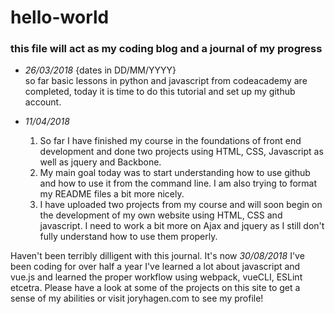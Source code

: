 # hello-world
### this file will act as my coding blog and a journal of my progress

* *26/03/2018* {dates in DD/MM/YYYY} <br>
    so far basic lessons in python and javascript from codeacademy are completed, today it is time to do this tutorial and set up my github account.

* *11/04/2018*
  1. So far I have finished my course in the foundations of front end development and done two projects using
  HTML, CSS, Javascript as well as jquery and Backbone.
  1. My main goal today was to start understanding how to use github and how to
use it from the command line. I am also trying to format my README files a bit
more nicely.
  1. I have uploaded two projects from my course and will soon begin on the
development of my own website using HTML, CSS and javascript. I need to work a bit
more on Ajax and jquery as I still don't fully understand how to use them properly.

Haven't been terribly dilligent with this journal. It's now *30/08/2018* I've been coding for over half a year
I've learned a lot about javascript and vue.js and learned the proper workflow using webpack, vueCLI, ESLint 
etcetra. Please have a look at some of the projects on this site to get a sense of my abilities or visit joryhagen.com
to see my profile!
